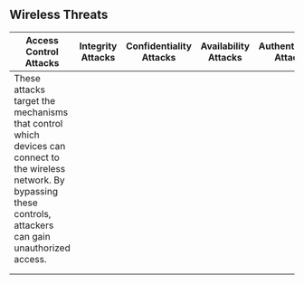 ## Wireless Threats

| **Access Control Attacks**                                                                                                                                               | **Integrity Attacks** | **Confidentiality Attacks** | **Availability Attacks** | **Authentication Attacks** |
| ------------------------------------------------------------------------------------------------------------------------------------------------------------------------ | --------------------- | --------------------------- | ------------------------ | -------------------------- |
| These attacks target the mechanisms that control which devices can connect to the wireless network. By bypassing these controls, attackers can gain unauthorized access. |                       |                             |                          |                            |
|                                                                                                                                                                          |                       |                             |                          |                            |
|                                                                                                                                                                          |                       |                             |                          |                            |

